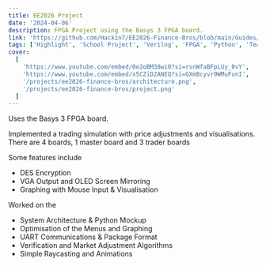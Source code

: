 ```yaml
---
title: EE2026 Project
date: '2024-04-06'
description: FPGA Project using the Basys 3 FPGA board.
link: 'https://github.com/Hackin7/EE2026-Finance-Bros/blob/main/Guides/S1_04_ALAM.AHMED_CHAN.ZUN_LOW.TJUN_SPARSH_User_Guide_Report.pdf'
tags: ['Highlight', 'School Project', 'Verilog', 'FPGA', 'Python', 'Team Project']
cover:
  [
    'https://www.youtube.com/embed/0e2oBM38wi0?si=rsnWfaBFpLUy_0vY',
    'https://www.youtube.com/embed/x5CZiD2ANEQ?si=GXmBcyvr9WMuFunI',
    '/projects/ee2026-finance-bros/architecture.png',
    '/projects/ee2026-finance-bros/project.png'
  ]
---
```


Uses the Basys 3 FPGA board.

Implemented a trading simulation with price adjustments and visualisations. There are 4 boards, 1 master board and 3 trader boards

Some features include

- DES Encryption
- VGA Output and OLED Screen Mirroring
- Graphing with Mouse Input & Visualisation

Worked on the

- System Architecture & Python Mockup
- Optimisation of the Menus and Graphing
- UART Communications & Package Format
- Verification and Market Adjustment Algorithms
- Simple Raycasting and Animations
